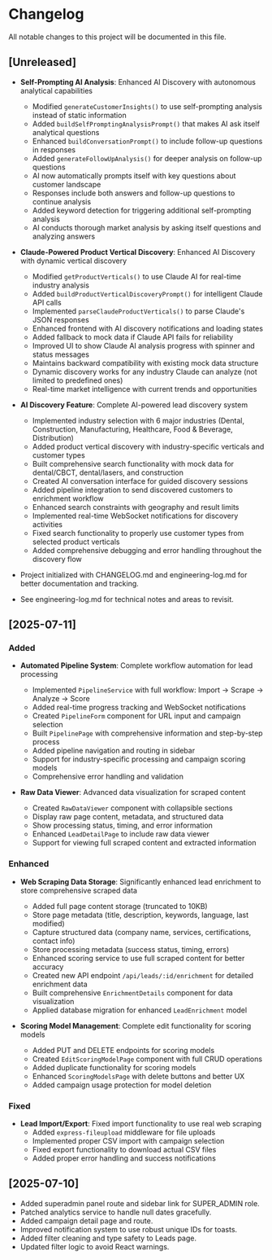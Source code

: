 # Changelog

All notable changes to this project will be documented in this file.

## [Unreleased]
- **Self-Prompting AI Analysis**: Enhanced AI Discovery with autonomous analytical capabilities
  - Modified `generateCustomerInsights()` to use self-prompting analysis instead of static information
  - Added `buildSelfPromptingAnalysisPrompt()` that makes AI ask itself analytical questions
  - Enhanced `buildConversationPrompt()` to include follow-up questions in responses
  - Added `generateFollowUpAnalysis()` for deeper analysis on follow-up questions
  - AI now automatically prompts itself with key questions about customer landscape
  - Responses include both answers and follow-up questions to continue analysis
  - Added keyword detection for triggering additional self-prompting analysis
  - AI conducts thorough market analysis by asking itself questions and analyzing answers

- **Claude-Powered Product Vertical Discovery**: Enhanced AI Discovery with dynamic vertical discovery
  - Modified `getProductVerticals()` to use Claude AI for real-time industry analysis
  - Added `buildProductVerticalDiscoveryPrompt()` for intelligent Claude API calls
  - Implemented `parseClaudeProductVerticals()` to parse Claude's JSON responses
  - Enhanced frontend with AI discovery notifications and loading states
  - Added fallback to mock data if Claude API fails for reliability
  - Improved UI to show Claude AI analysis progress with spinner and status messages
  - Maintains backward compatibility with existing mock data structure
  - Dynamic discovery works for any industry Claude can analyze (not limited to predefined ones)
  - Real-time market intelligence with current trends and opportunities

- **AI Discovery Feature**: Complete AI-powered lead discovery system
  - Implemented industry selection with 6 major industries (Dental, Construction, Manufacturing, Healthcare, Food & Beverage, Distribution)
  - Added product vertical discovery with industry-specific verticals and customer types
  - Built comprehensive search functionality with mock data for dental/CBCT, dental/lasers, and construction
  - Created AI conversation interface for guided discovery sessions
  - Added pipeline integration to send discovered customers to enrichment workflow
  - Enhanced search constraints with geography and result limits
  - Implemented real-time WebSocket notifications for discovery activities
  - Fixed search functionality to properly use customer types from selected product verticals
  - Added comprehensive debugging and error handling throughout the discovery flow

- Project initialized with CHANGELOG.md and engineering-log.md for better documentation and tracking.
- See engineering-log.md for technical notes and areas to revisit.

## [2025-07-11]
### Added
- **Automated Pipeline System**: Complete workflow automation for lead processing
  - Implemented `PipelineService` with full workflow: Import → Scrape → Analyze → Score
  - Added real-time progress tracking and WebSocket notifications
  - Created `PipelineForm` component for URL input and campaign selection
  - Built `PipelinePage` with comprehensive information and step-by-step process
  - Added pipeline navigation and routing in sidebar
  - Support for industry-specific processing and campaign scoring models
  - Comprehensive error handling and validation

- **Raw Data Viewer**: Advanced data visualization for scraped content
  - Created `RawDataViewer` component with collapsible sections
  - Display raw page content, metadata, and structured data
  - Show processing status, timing, and error information
  - Enhanced `LeadDetailPage` to include raw data viewer
  - Support for viewing full scraped content and extracted information

### Enhanced
- **Web Scraping Data Storage**: Significantly enhanced lead enrichment to store comprehensive scraped data
  - Added full page content storage (truncated to 10KB)
  - Store page metadata (title, description, keywords, language, last modified)
  - Capture structured data (company name, services, certifications, contact info)
  - Store processing metadata (success status, timing, errors)
  - Enhanced scoring service to use full scraped content for better accuracy
  - Created new API endpoint `/api/leads/:id/enrichment` for detailed enrichment data
  - Built comprehensive `EnrichmentDetails` component for data visualization
  - Applied database migration for enhanced `LeadEnrichment` model

- **Scoring Model Management**: Complete edit functionality for scoring models
  - Added PUT and DELETE endpoints for scoring models
  - Created `EditScoringModelPage` component with full CRUD operations
  - Added duplicate functionality for scoring models
  - Enhanced `ScoringModelsPage` with delete buttons and better UX
  - Added campaign usage protection for model deletion

### Fixed
- **Lead Import/Export**: Fixed import functionality to use real web scraping
  - Added `express-fileupload` middleware for file uploads
  - Implemented proper CSV import with campaign selection
  - Fixed export functionality to download actual CSV files
  - Added proper error handling and success notifications

## [2025-07-10]
- Added superadmin panel route and sidebar link for SUPER_ADMIN role.
- Patched analytics service to handle null dates gracefully.
- Added campaign detail page and route.
- Improved notification system to use robust unique IDs for toasts.
- Added filter cleaning and type safety to Leads page.
- Updated filter logic to avoid React warnings. 